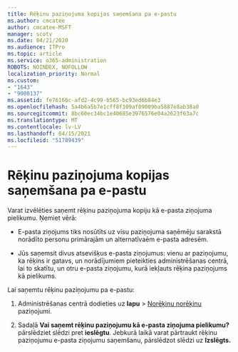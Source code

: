 ```yaml
---
title: Rēķinu paziņojuma kopijas saņemšana pa e-pastu
ms.author: cmcatee
author: cmcatee-MSFT
manager: scotv
ms.date: 04/21/2020
ms.audience: ITPro
ms.topic: article
ms.service: o365-administration
ROBOTS: NOINDEX, NOFOLLOW
localization_priority: Normal
ms.custom:
- "1643"
- "9000137"
ms.assetid: fe76166c-afd2-4c99-b565-bc93ed6b84e3
ms.openlocfilehash: 5a4b6a5b7e1cff8f109af09009ba5887e8ab38a0
ms.sourcegitcommit: 8bc60ec34bc1e40685e3976576e04a2623f63a7c
ms.translationtype: MT
ms.contentlocale: lv-LV
ms.lasthandoff: 04/15/2021
ms.locfileid: "51789439"
---
```

# <a name="receive-copy-of-your-billing-statement-in-email"></a>Rēķinu paziņojuma kopijas saņemšana pa e-pastu

Varat izvēlēties saņemt rēķinu paziņojuma kopiju kā e-pasta ziņojuma pielikumu. Ņemiet vērā:
  
- E-pasta ziņojums tiks nosūtīts uz visu paziņojuma saņēmēju sarakstā norādīto personu primārajām un alternatīvaēm e-pasta adresēm.

- Jūs saņemsit divus atsevišķus e-pasta ziņojumus: vienu ar paziņojumu, ka rēķins ir gatavs, un norādījumiem pieteikties administrēšanas centrā, lai to skatītu, un otru e-pasta ziņojumu, kurā iekļauts rēķina paziņojums kā pielikums.

Lai saņemtu rēķinu paziņojumu pa e-pastu:
  
1. Administrēšanas centrā dodieties uz **lapu** \> [Norēķinu norēķinu](https://go.microsoft.com/fwlink/p/?linkid=853212) paziņojumi.

2. Sadaļā **Vai saņemt rēķinu paziņojumu kā e-pasta ziņojuma pielikumu?** pārslēdziet slēdzi pret **ieslēgtu**. Jebkurā laikā varat pārtraukt rēķinu paziņojumu e-pasta ziņojumu saņemšanu, pārslēdzot slēdzi uz **Izslēgts.**